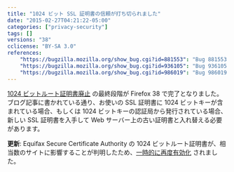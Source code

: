 ```yaml
---
title: "1024 ビット SSL 証明書の信頼が打ち切られました"
date: "2015-02-27T04:21:22-05:00"
categories: ["privacy-security"]
tags: []
versions: "38"
cclicense: "BY-SA 3.0"
references:
    "https://bugzilla.mozilla.org/show_bug.cgi?id=881553": "Bug 881553 - Remove or turn off trust bits for 1024-bit root certs after December 31, 2013"
    "https://bugzilla.mozilla.org/show_bug.cgi?id=936105": "Bug 936105 - Remove or turn off trust bits for Symantec 1024-bit root certs"
    "https://bugzilla.mozilla.org/show_bug.cgi?id=986019": "Bug 986019 - Turn off SSL and Code Signing trust bits for Equifax 1024-bit roots"
---
```

[1024 ビットルート証明書廃止](https://blog.mozilla.org/security/2014/09/08/phasing-out-certificates-with-1024-bit-rsa-keys/) の最終段階が Firefox 38 で完了となりました。ブログ記事に書かれている通り、お使いの SSL 証明書に 1024 ビットキーが含まれている場合、もしくは 1024 ビットキーの認証局から発行されている場合、新しい SSL 証明書を入手して Web サーバー上の古い証明書と入れ替える必要があります。

**更新**: Equifax Secure Certificate Authority の 1024 ビットルート証明書が、相当数のサイトに影響することが判明したため、[一時的に再度有効化](https://bugzilla.mozilla.org/show_bug.cgi?id=1155279) されました。
